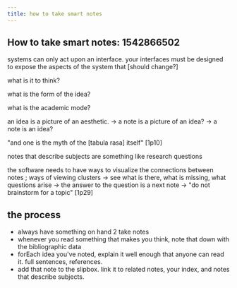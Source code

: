 ```yaml
---
title: how to take smart notes
---
```


## How to take smart notes: 1542866502

systems can only act upon an interface. your interfaces must be designed to expose the aspects of the system that [should change?]

what is it to think?

what is the form of the idea?

what is the academic mode? 

 an idea is a picture of an aesthetic. 
	-> a note is a picture of an idea?
	-> a note is an idea?
	
"and one is the myth of the [tabula rasa] itself" [1p10]

notes that describe subjects are something like research questions

the software needs to have ways to visualize the connections between notes ; ways of viewing clusters
	-> see what is there, what is missing, what questions arise
	-> the answer to the question is a next note
	-> "do not brainstorm for a topic" [1p29]
## the process

- always have something on hand 2 take notes
- whenever you read something that makes you think, note that down with the bibliographic data
- forEach idea you've noted, explain it well enough that anyone can read it. full sentences, references.
- add that note to the slipbox. link it to related notes, your index, and notes that describe subjects.
##
